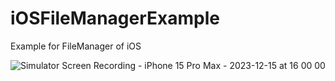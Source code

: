 # iOSFileManagerExample
Example for FileManager of iOS

![Simulator Screen Recording - iPhone 15 Pro Max - 2023-12-15 at 16 00 00](https://github.com/ios-swift-examples/iOSFileManagerExample/assets/16129260/4f9ea74c-e8ea-49cc-820e-860f13991939)

